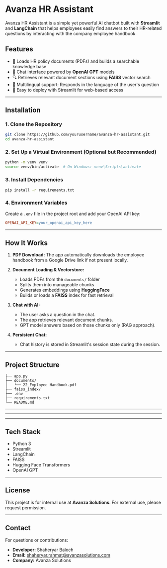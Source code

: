 # Avanza HR Assistant

Avanza HR Assistant is a simple yet powerful AI chatbot built with **Streamlit** and **LangChain** that helps employees easily find answers to their HR-related questions by interacting with the company employee handbook.

## Features

* 📄 Loads HR policy documents (PDFs) and builds a searchable knowledge base
* 🤖 Chat interface powered by **OpenAI GPT** models
* 🔍 Retrieves relevant document sections using **FAISS** vector search
* 🔎 Multilingual support: Responds in the language of the user's question
* 📱 Easy to deploy with Streamlit for web-based access

---

## Installation

### 1. Clone the Repository

```bash
git clone https://github.com/yourusername/avanza-hr-assistant.git
cd avanza-hr-assistant
```

### 2. Set Up a Virtual Environment (Optional but Recommended)

```bash
python -m venv venv
source venv/bin/activate  # On Windows: venv\Scripts\activate
```

### 3. Install Dependencies

```bash
pip install -r requirements.txt
```

### 4. Environment Variables

Create a `.env` file in the project root and add your OpenAI API key:

```ini
OPENAI_API_KEY=your_openai_api_key_here
```

---

## How It Works

1. **PDF Download:** The app automatically downloads the employee handbook from a Google Drive link if not present locally.

2. **Document Loading & Vectorstore:**

   * Loads PDFs from the `documents/` folder
   * Splits them into manageable chunks
   * Generates embeddings using **HuggingFace**
   * Builds or loads a **FAISS** index for fast retrieval

3. **Chat with AI:**

   * The user asks a question in the chat.
   * The app retrieves relevant document chunks.
   * GPT model answers based on those chunks only (RAG approach).

4. **Persistent Chat:**

   * Chat history is stored in Streamlit's session state during the session.

---

## Project Structure

```
├── app.py
├── documents/
│   └── 22_Employee Handbook.pdf
├── faiss_index/
├── .env
├── requirements.txt
└── README.md
```

---

---

---

## Tech Stack

* Python 3
* Streamlit
* LangChain
* FAISS
* Hugging Face Transformers
* OpenAI GPT

---

## License

This project is for internal use at **Avanza Solutions**. For external use, please request permission.

---

## Contact

For questions or contributions:

* **Developer:** Shaheryar Baloch
* **Email:** [shaheryar.rahmat@avanzasolutions.com](mailto:shaheryar.rahmat@avanzasolutions.com)
* **Company:** Avanza Solutions
